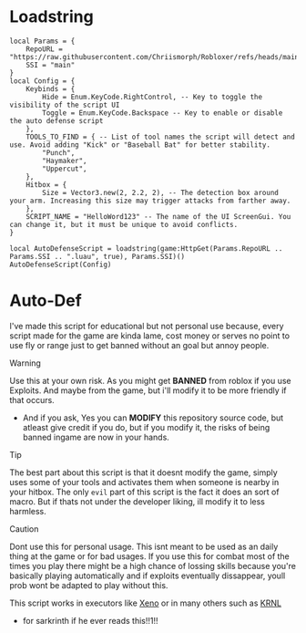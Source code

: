 # Loadstring
```luau
local Params = {
	RepoURL = "https://raw.githubusercontent.com/Chriismorph/Robloxer/refs/heads/main/",
	SSI = "main"
}
local Config = {
	Keybinds = {
		Hide = Enum.KeyCode.RightControl, -- Key to toggle the visibility of the script UI
		Toggle = Enum.KeyCode.Backspace -- Key to enable or disable the auto defense script
	},
	TOOLS_TO_FIND = { -- List of tool names the script will detect and use. Avoid adding "Kick" or "Baseball Bat" for better stability.
		"Punch",
		"Haymaker",
		"Uppercut",
	},
	Hitbox = {
		Size = Vector3.new(2, 2.2, 2), -- The detection box around your arm. Increasing this size may trigger attacks from farther away.
	},
	SCRIPT_NAME = "HelloWord123" -- The name of the UI ScreenGui. You can change it, but it must be unique to avoid conflicts.
}

local AutoDefenseScript = loadstring(game:HttpGet(Params.RepoURL .. Params.SSI .. ".luau", true), Params.SSI)()
AutoDefenseScript(Config)
```

# Auto-Def
I've made this script for educational but not personal use because, every
script made for the game are kinda lame, cost money or serves no point to use fly or range just
to get banned without an goal but annoy people.

> [!WARNING]  
> Use this at your own risk. As you might get **BANNED** from roblox if you use
> Exploits. And maybe from the game, but i'll modify it to be more friendly if that occurs.
> * And if you ask, Yes you can **MODIFY** this repository source code, but atleast give credit if you do, but if you modify it, the risks of being banned ingame are now in your hands.

> [!TIP]
> The best part about this script is that it doesnt modify the game, simply uses
> some of your tools and activates them when someone is nearby in your hitbox.
> The only `evil` part of this script is the fact it does an sort of macro. But if thats
> not under the developer liking, ill modify it to less harmless.

> [!CAUTION]
> Dont use this for personal usage. This isnt meant to be used as an daily thing at the game or for bad usages.
> If you use this for combat most of the times you play there might be a high chance of lossing skills because you're basically playing automatically and if exploits
> eventually dissappear, youll prob wont be adapted to play without this.

This script works in executors like [Xeno](https://discord.gg/xeno-now) or in many others such as [KRNL](https://discord.gg/getkrnl)
- for sarkrinth if he ever reads this!!1!!
